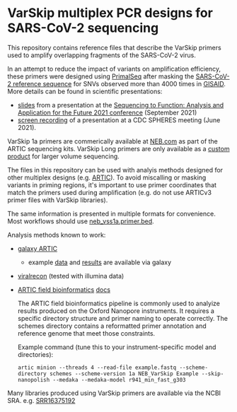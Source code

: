 # VarSkip multiplex PCR designs for SARS-CoV-2 sequencing

This repository contains reference files that describe the VarSkip primers used to amplify overlapping fragments of the SARS-CoV-2 virus.

In an attempt to reduce the impact of variants on amplification efficiency, these primers were designed using [PrimalSeq][1] after masking the [SARS-CoV-2 reference sequence][2] for SNVs observed more than 4000 times in [GISAID][3].
More details can be found in scientific presentations:
 -  [slides](https://slides.com/bwlang/varskip-sequencing-sfaf-2021-09-28) from a presentation at the [Sequencing to Function: Analysis and Application for the Future 2021 conference](http://sfafmeeting.org/index.html) (September 2021) 
 -  [screen recording](https://www.youtube.com/watch?v=4T6BF6F3-9w&t=2339s) of a presentation at a CDC SPHERES meeting (June 2021).

VarSkip 1a primers are commerically available at [NEB.com](https://www.neb.com/applications/ngs-sample-prep-and-target-enrichment/nebnext-artic-products-for-sars-cov-2-sequencing) as part of the ARTIC sequencing kits.
VarSkip Long primers are only available as a [custom product](https://www.neb.com/customized-solutions/contact-us) for larger volume sequencing. 

The files in this repository can be used with analyis methods designed for other multiplex designs (e.g. [ARTIC](https://artic.network/ncov-2019)). To avoid miscalling or masking variants in priming regions, it's important to use primer coordinates that match the primers used during amplification (e.g. do not use ARTICv3 primer files with VarSkip libraries).

The same information is presented in multiple formats for convenience. Most workflows should use [neb_vss1a.primer.bed](https://github.com/nebiolabs/VarSkip/blob/main/neb_vss1a.primer.bed).  

Analysis methods known to work:
 - [galaxy ARTIC](https://usegalaxy.eu/u/sars-cov2-bot/w/covid-19-variation-analysis-on-artic-pe-data-3)
   - example [data](https://usegalaxy.eu/u/brad_langhorst/h/varskip-short-test-data) and [results](https://usegalaxy.eu/u/brad_langhorst/h/varskip-example-data---ivar-workflow-results) are available via galaxy
 - [viralrecon](https://nf-co.re/viralrecon) (tested with illumina data)
 - [ARTIC field bioinformatics](https://github.com/artic-network/fieldbioinformatics) [docs](https://artic.readthedocs.io/en/latest/?badge=latest)

   The ARTIC field bioinformatics pipeline is commonly used to analyize results produced on the Oxford Nanopore instruments. It requires a specific directory structure and primer naming to operate correctly. The schemes directory contains a reformatted primer annotation and reference genome that meet those constraints.

   Example command (tune this to your instrument-specific model and directories):

   `artic minion --threads 4 --read-file example.fastq --scheme-directory schemes --scheme-version 1a NEB_VarSkip Example --skip-nanopolish --medaka --medaka-model r941_min_fast_g303`

Many libraries produced using VarSkip primers are available via the NCBI SRA. e.g. [SRR16375192](https://trace.ncbi.nlm.nih.gov/Traces/sra/?run=SRR16375192)

[1]: <https://dx.doi.org/10.1186/s13059-018-1618-7> "PrimalSeq"
[2]: <https://www.ncbi.nlm.nih.gov/nuccore/MN908947> "MN908947.3"
[3]: <http://doi.org/10.17616/R3Q59F> "GISAID"
